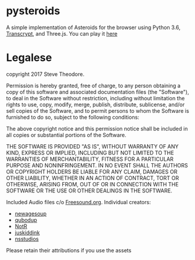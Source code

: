 # pysteroids
A simple implementation of Asteroids for the browser using Python 3.6, [Transcrypt](https://github.com/QQuick/Transcrypt), and Three.js.  You can play it [here](http://blog.theodox.com/extra/pysteroids.html)

# Legalese
copyright 2017 Steve Theodore.  


Permission is hereby granted, free of charge, to any person obtaining a copy of this software and associated documentation files (the "Software"), to deal in the Software without restriction, including without limitation the rights to use, copy, modify, merge, publish, distribute, sublicense, and/or sell copies of the Software, and to permit persons to whom the Software is furnished to do so, subject to the following conditions:

The above copyright notice and this permission notice shall be included in all copies or substantial portions of the Software.

THE SOFTWARE IS PROVIDED "AS IS", WITHOUT WARRANTY OF ANY KIND, EXPRESS OR IMPLIED, INCLUDING BUT NOT LIMITED TO THE WARRANTIES OF MERCHANTABILITY, FITNESS FOR A PARTICULAR PURPOSE AND NONINFRINGEMENT. IN NO EVENT SHALL THE AUTHORS OR COPYRIGHT HOLDERS BE LIABLE FOR ANY CLAIM, DAMAGES OR OTHER LIABILITY, WHETHER IN AN ACTION OF CONTRACT, TORT OR OTHERWISE, ARISING FROM, OUT OF OR IN CONNECTION WITH THE SOFTWARE OR THE USE OR OTHER DEALINGS IN THE SOFTWARE.

Included  Audio files c/o [Freesound.org](http://www.freesound.org). Individual creators:
<ul>
<li><a href="https://www.freesound.org/people/newagesoup/">newagesoup</a></li>
<li><a href="https://www.freesound.org/people/qubodup/">qubodup</a></li>
<li><a href="https://www.freesound.org/people/NotR/">NotR</a></li>
<li><a href="http://www.freesound.org/people/juskiddink/">juskiddink</a></li>
<li><a href="http://www.freesound.org/people/nsstudios/">nsstudios</a></li>
  </ul>
  
  Please retain their attributions if you use the assets
